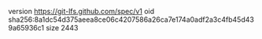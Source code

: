 version https://git-lfs.github.com/spec/v1
oid sha256:8a1dc54d375aeea8ce06c4207586a26ca7e174a0adf2a3c4fb45d439a65936c1
size 2443
